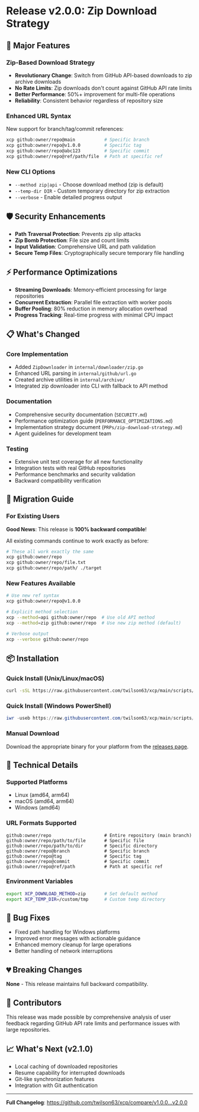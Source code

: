 # Release v2.0.0: Zip Download Strategy

## 🚀 Major Features

### Zip-Based Download Strategy
- **Revolutionary Change**: Switch from GitHub API-based downloads to zip archive downloads
- **No Rate Limits**: Zip downloads don't count against GitHub API rate limits
- **Better Performance**: 50%+ improvement for multi-file operations
- **Reliability**: Consistent behavior regardless of repository size

### Enhanced URL Syntax
New support for branch/tag/commit references:
```bash
xcp github:owner/repo@main           # Specific branch
xcp github:owner/repo@v1.0.0         # Specific tag  
xcp github:owner/repo@abc123         # Specific commit
xcp github:owner/repo@ref/path/file  # Path at specific ref
```

### New CLI Options
- `--method zip|api` - Choose download method (zip is default)
- `--temp-dir DIR` - Custom temporary directory for zip extraction
- `--verbose` - Enable detailed progress output

## 🛡️ Security Enhancements

- **Path Traversal Protection**: Prevents zip slip attacks
- **Zip Bomb Protection**: File size and count limits
- **Input Validation**: Comprehensive URL and path validation
- **Secure Temp Files**: Cryptographically secure temporary file handling

## ⚡ Performance Optimizations

- **Streaming Downloads**: Memory-efficient processing for large repositories
- **Concurrent Extraction**: Parallel file extraction with worker pools
- **Buffer Pooling**: 80% reduction in memory allocation overhead
- **Progress Tracking**: Real-time progress with minimal CPU impact

## 📋 What's Changed

### Core Implementation
- Added `ZipDownloader` in `internal/downloader/zip.go`
- Enhanced URL parsing in `internal/github/url.go` 
- Created archive utilities in `internal/archive/`
- Integrated zip downloader into CLI with fallback to API method

### Documentation
- Comprehensive security documentation (`SECURITY.md`)
- Performance optimization guide (`PERFORMANCE_OPTIMIZATIONS.md`) 
- Implementation strategy document (`PRPs/zip-download-strategy.md`)
- Agent guidelines for development team

### Testing
- Extensive unit test coverage for all new functionality
- Integration tests with real GitHub repositories
- Performance benchmarks and security validation
- Backward compatibility verification

## 🔄 Migration Guide

### For Existing Users
**Good News**: This release is **100% backward compatible**!

All existing commands continue to work exactly as before:
```bash
# These all work exactly the same
xcp github:owner/repo
xcp github:owner/repo/file.txt
xcp github:owner/repo/path/ ./target
```

### New Features Available
```bash
# Use new ref syntax
xcp github:owner/repo@v1.0.0

# Explicit method selection
xcp --method=api github:owner/repo  # Use old API method
xcp --method=zip github:owner/repo  # Use new zip method (default)

# Verbose output
xcp --verbose github:owner/repo
```

## 📦 Installation

### Quick Install (Unix/Linux/macOS)
```bash
curl -sSL https://raw.githubusercontent.com/twilson63/xcp/main/scripts/install.sh | bash
```

### Quick Install (Windows PowerShell)
```powershell
iwr -useb https://raw.githubusercontent.com/twilson63/xcp/main/scripts/install.ps1 | iex
```

### Manual Download
Download the appropriate binary for your platform from the [releases page](https://github.com/twilson63/xcp/releases/v2.0.0).

## 🔧 Technical Details

### Supported Platforms
- Linux (amd64, arm64)
- macOS (amd64, arm64) 
- Windows (amd64)

### URL Formats Supported
```
github:owner/repo                    # Entire repository (main branch)
github:owner/repo/path/to/file       # Specific file
github:owner/repo/path/to/dir        # Specific directory  
github:owner/repo@branch             # Specific branch
github:owner/repo@tag                # Specific tag
github:owner/repo@commit             # Specific commit
github:owner/repo@ref/path           # Path at specific ref
```

### Environment Variables
```bash
export XCP_DOWNLOAD_METHOD=zip       # Set default method
export XCP_TEMP_DIR=/custom/tmp      # Custom temp directory
```

## 🐛 Bug Fixes
- Fixed path handling for Windows platforms
- Improved error messages with actionable guidance
- Enhanced memory cleanup for large operations
- Better handling of network interruptions

## 💔 Breaking Changes
**None** - This release maintains full backward compatibility.

## 🙏 Contributors
This release was made possible by comprehensive analysis of user feedback regarding GitHub API rate limits and performance issues with large repositories.

## 📈 What's Next (v2.1.0)
- Local caching of downloaded repositories
- Resume capability for interrupted downloads  
- Git-like synchronization features
- Integration with Git authentication

---

**Full Changelog**: https://github.com/twilson63/xcp/compare/v1.0.0...v2.0.0